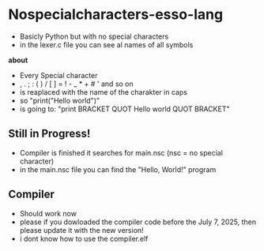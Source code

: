 # Nospecialcharacters-esso-lang
- Basicly Python but with no special characters
- in the lexer.c file you can see al names of all symbols

**about**
- Every Special character
- , . ; : ( ) / [ ] = ! - _ * + # ' and so on
- is reaplaced with the name of the charakter in caps
- so
   "print("Hello world")"
- is going to:
   "print BRACKET QUOT Hello world QUOT BRACKET"
  
## Still in Progress!
- Compiler is finished it searches for main.nsc (nsc = no special character)
- in the main.nsc file you can find the "Hello, World!" program
  
## Compiler
- Should work now
- please if you dowloaded the compiler code before the July 7, 2025, then please update it with the new version!
- i dont know how to use the compiler.elf

